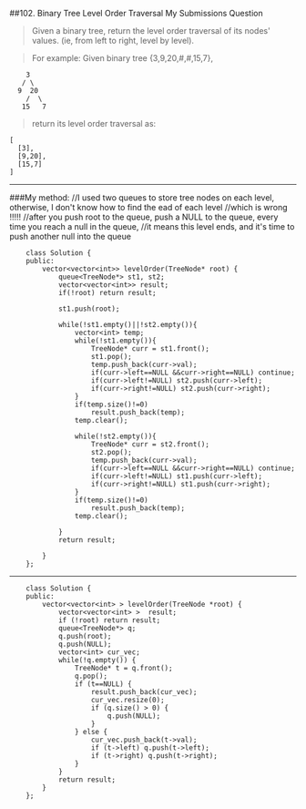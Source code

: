 ##102. Binary Tree Level Order Traversal My Submissions Question

> Given a binary tree, return the level order traversal of its nodes' values. (ie, from left to right, level by level).

> For example:
> Given binary tree {3,9,20,#,#,15,7},  
> 
        3
       / \
      9  20
        /  \
       15   7
>return its level order traversal as:  
> 
    [
      [3],
      [9,20],
      [15,7]
    ]
    
---
###My method:
        //I used two queues to store tree nodes on each level, otherwise, I don't know how to find the ead of each level
        //which is wrong !!!!!
        //after you push root to the queue, push a NULL to the queue, every time you reach a null in the queue, 
        //it means this level ends, and it's time to push another null into the queue
        
        class Solution {
        public:
            vector<vector<int>> levelOrder(TreeNode* root) {
                queue<TreeNode*> st1, st2;
                vector<vector<int>> result;
                if(!root) return result;
                
                st1.push(root);
                
                while(!st1.empty()||!st2.empty()){
                    vector<int> temp;
                    while(!st1.empty()){
                        TreeNode* curr = st1.front();
                        st1.pop();
                        temp.push_back(curr->val);
                        if(curr->left==NULL &&curr->right==NULL) continue;
                        if(curr->left!=NULL) st2.push(curr->left);
                        if(curr->right!=NULL) st2.push(curr->right);
                    }
                    if(temp.size()!=0)
                        result.push_back(temp);
                    temp.clear();
                    
                    while(!st2.empty()){
                        TreeNode* curr = st2.front();
                        st2.pop();
                        temp.push_back(curr->val);
                        if(curr->left==NULL &&curr->right==NULL) continue;
                        if(curr->left!=NULL) st1.push(curr->left);
                        if(curr->right!=NULL) st1.push(curr->right);
                    }
                    if(temp.size()!=0)
                        result.push_back(temp);
                    temp.clear();
        
                }
                return result;
                
            }
        };


---

        class Solution {
        public:
            vector<vector<int> > levelOrder(TreeNode *root) {
                vector<vector<int> >  result;
                if (!root) return result;
                queue<TreeNode*> q;
                q.push(root);
                q.push(NULL);
                vector<int> cur_vec;
                while(!q.empty()) {
                    TreeNode* t = q.front();
                    q.pop();
                    if (t==NULL) {
                        result.push_back(cur_vec);
                        cur_vec.resize(0);
                        if (q.size() > 0) {
                            q.push(NULL);
                        }
                    } else {
                        cur_vec.push_back(t->val);
                        if (t->left) q.push(t->left);
                        if (t->right) q.push(t->right);
                    }
                }
                return result;
            }
        };
